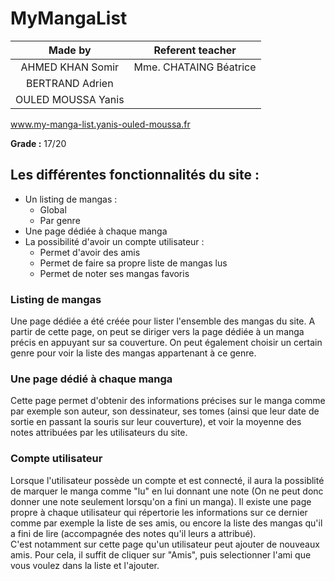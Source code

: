 # MyMangaList

|**Made by**|**Referent teacher**|
|:-:|:-:|
|AHMED KHAN Somir|Mme. CHATAING Béatrice|
|BERTRAND Adrien|
|OULED MOUSSA Yanis|

www.my-manga-list.yanis-ouled-moussa.fr

**Grade :** 17/20

## Les différentes fonctionnalités du site : 
- Un listing de mangas :
    - Global
    - Par genre
- Une page dédiée à chaque manga
- La possibilité d'avoir un compte utilisateur : 
    - Permet d'avoir des amis
    - Permet de faire sa propre liste de mangas lus
    - Permet de noter ses mangas favoris 

### Listing de mangas

Une page dédiée a été créée pour lister l'ensemble des mangas du site. A partir de cette page, on peut se diriger vers la page dédiée à un manga précis en appuyant sur sa couverture.
On peut également choisir un certain genre pour voir la liste des mangas appartenant à ce genre. 

### Une page dédié à chaque manga

Cette page permet d'obtenir des informations précises sur le manga comme par exemple son auteur, son dessinateur, ses tomes (ainsi que leur date de sortie en passant la souris sur leur couverture), et voir la moyenne des notes attribuées par les utilisateurs du site.


### Compte utilisateur 

Lorsque l'utilisateur possède un compte et est connecté, il aura la possiblité de marquer le manga comme "lu" en lui donnant une note (On ne peut donc donner une note seulement lorsqu'on a fini un manga). 
Il existe une page propre à chaque utilisateur qui répertorie les informations sur ce dernier comme par exemple la liste de ses amis, ou encore la liste des mangas qu'il a fini de lire (accompagnée des notes qu'il leurs a attribué).  
C'est notamment sur cette page qu'un utilisateur peut ajouter de nouveaux amis. Pour cela, il suffit de cliquer sur "Amis", puis selectionner l'ami que vous voulez dans la liste et l'ajouter.


